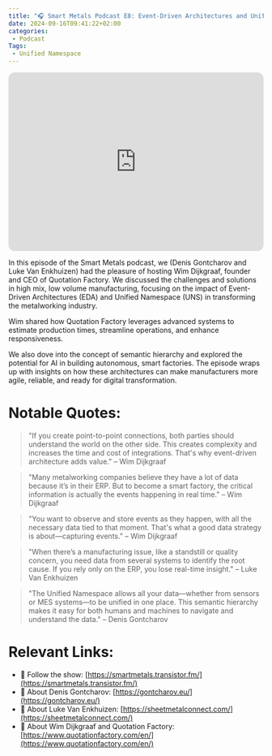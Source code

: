 ```yaml
---
title: "🎧 Smart Metals Podcast E8: Event-Driven Architectures and Unified Namespace in Metalworking with Wim Dijkgraaf"
date: 2024-09-16T09:41:22+02:00
categories:
 - Podcast
Tags:
 - Unified Namespace
---
```


<iframe style="border-radius:12px" src="https://open.spotify.com/embed/episode/1e35VKsiljfLlTQxf7azCS?utm_source=generator" width="100%" height="352" frameBorder="0" allowfullscreen="" allow="autoplay; clipboard-write; encrypted-media; fullscreen; picture-in-picture" loading="lazy"></iframe>

In this episode of the Smart Metals podcast, we (Denis Gontcharov and Luke Van Enkhuizen) had the pleasure of hosting Wim Dijkgraaf, founder and CEO of Quotation Factory. We discussed the challenges and solutions in high mix, low volume manufacturing, focusing on the impact of Event-Driven Architectures (EDA) and Unified Namespace (UNS) in transforming the metalworking industry.

Wim shared how Quotation Factory leverages advanced systems to estimate production times, streamline operations, and enhance responsiveness.

We also dove into the concept of semantic hierarchy and explored the potential for AI in building autonomous, smart factories. The episode wraps up with insights on how these architectures can make manufacturers more agile, reliable, and ready for digital transformation.

# Notable Quotes:

> "If you create point-to-point connections, both parties should understand the world on the other side. This creates complexity and increases the time and cost of integrations. That's why event-driven architecture adds value." – Wim Dijkgraaf

> "Many metalworking companies believe they have a lot of data because it’s in their ERP. But to become a smart factory, the critical information is actually the events happening in real time." – Wim Dijkgraaf

> "You want to observe and store events as they happen, with all the necessary data tied to that moment. That's what a good data strategy is about—capturing events." – Wim Dijkgraaf

> "When there’s a manufacturing issue, like a standstill or quality concern, you need data from several systems to identify the root cause. If you rely only on the ERP, you lose real-time insight." – Luke Van Enkhuizen

> "The Unified Namespace allows all your data—whether from sensors or MES systems—to be unified in one place. This semantic hierarchy makes it easy for both humans and machines to navigate and understand the data." – Denis Gontcharov

# Relevant Links:

* 🔗 Follow the show: [https://smartmetals.transistor.fm/](https://smartmetals.transistor.fm/)
* 🔗 About Denis Gontcharov: [https://gontcharov.eu/](https://gontcharov.eu/)
* 🔗 About Luke Van Enkhuizen: [https://sheetmetalconnect.com/](https://sheetmetalconnect.com/)
* 🔗 About Wim Dijkgraaf and Quotation Factory: [https://www.quotationfactory.com/en/](https://www.quotationfactory.com/en/)
